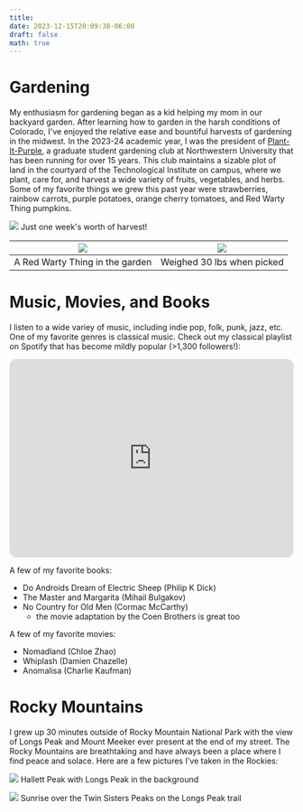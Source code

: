 ```yaml
---
title:
date: 2023-12-15T20:09:38-06:00
draft: false
math: true
---
```


# Gardening
My enthusiasm for gardening began as a kid helping my mom in our backyard garden. After learning how to garden in the harsh conditions of Colorado, I've enjoyed the relative ease and bountiful harvests of gardening in the midwest. In the 2023-24 academic year, I was the president of [Plant-It-Purple](https://www.northwestern.edu/sustainability/news/2017/2017-03-gardens.html), a graduate student gardening club at Northwestern University that has been running for over 15 years. This club maintains a sizable plot of land in the courtyard of the Technological Institute on campus, where we plant, care for, and harvest a wide variety of fruits, vegetables, and herbs. Some of my favorite things we grew this past year were strawberries, rainbow carrots, purple potatoes, orange cherry tomatoes, and Red Warty Thing pumpkins.

![](/images/harvest.jpg)
Just one week's worth of harvest!

![](/images/RWT.jpg) |  ![](/images/RWT2.jpg)
:-------------------------:|:----------------------------:
A Red Warty Thing in the garden  |  Weighed 30 lbs when picked

# Music, Movies, and Books
I listen to a wide variey of music, including indie pop, folk, punk, jazz, etc. One of my favorite genres is classical music. Check out my classical playlist on Spotify that has become mildly popular (>1,300 followers!):
<iframe style="border-radius:12px" src="https://open.spotify.com/embed/playlist/5mlMcLTaFnVpwsScloDGab?utm_source=generator" width="100%" height="352" frameBorder="0" allowfullscreen="" allow="autoplay; clipboard-write; encrypted-media; fullscreen; picture-in-picture" loading="lazy"></iframe>

A few of my favorite books:
- Do Androids Dream of Electric Sheep (Philip K Dick)
- The Master and Margarita (Mihail Bulgakov)
- No Country for Old Men (Cormac McCarthy) 
    - the movie adaptation by the Coen Brothers is great too

A few of my favorite movies:
- Nomadland (Chloe Zhao)
- Whiplash (Damien Chazelle)
- Anomalisa (Charlie Kaufman)

# Rocky Mountains
I grew up 30 minutes outside of Rocky Mountain National Park with the view of Longs Peak and Mount Meeker ever present at the end of my street. The Rocky Mountains are breathtaking and have always been a place where I find peace and solace. Here are a few pictures I've taken in the Rockies:

![](/images/beautiful_mountains.jpg)
Hallett Peak with Longs Peak in the background


![](/images/mountains.jpg)
Sunrise over the Twin Sisters Peaks on the Longs Peak trail 